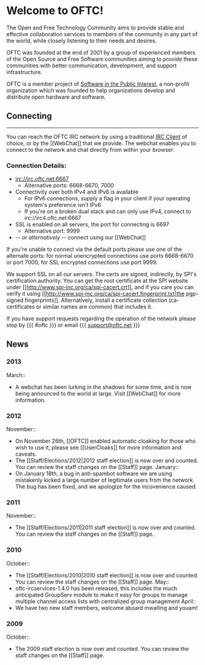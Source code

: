 # Welcome to OFTC! #

The Open and Free Technology Community aims to provide stable and effective collaboration services to members of the community in any part of the world, while closely listening to their needs and desires.

OFTC was founded at the end of 2001 by a group of experienced members of the Open Source and Free Software communities aiming to provide these communities with better communication, development, and support infrastructure.

OFTC is a member project of [Software in the Public Interest](http://www.spi-inc.org/), a non-profit organization which was founded to help organizations develop and distribute open hardware and software.

## Connecting ##
***

You can reach the OFTC IRC network by using a traditional [IRC Client](http://en.wikipedia.org/wiki/List_of_IRC_clients) of choice, or by the [[WebChat]] that we provide. The webchat enables you to connect to the network and chat directly from within your browser.

### Connection Details: ###
* <a href="irc://irc.oftc.net:6667">irc://irc.oftc.net:6667</a>
    * Alternative ports: 6668-6670, 7000
* Connectivity over both IPv4 and IPv6 is available
    * For IPv6 connections, supply a flag in your client if your operating system's preference isn't IPv6
    * If you're on a broken dual stack and can only use IPv4, connect to irc://irc4.oftc.net:6667
* SSL is enabled on all servers, the port for connecting is 6697
    * Alternative port: 9999
 * *-- or alternatively --* connect using our [[WebChat]]


If you're unable to connect via the default ports please use one of the alternate ports: for normal unencrypted connections use ports 6668-6670 or port 7000, for SSL encrypted connections use port 9999.

We support SSL on all our servers.  The certs are signed, indirectly, by SPI's certification authority.  You can get the root certificate at the SPI website under [[http://www.spi-inc.org/ca/spi-cacert.crt]], and if you care you can verify it using [[http://www.spi-inc.org/ca/spi-cacert.fingerprint.txt|the pgp-signed fingerprints]]. Alternatively, install a certificate collection (ca-certificates or similar names are common) that includes it.

If you have support requests regarding the operation of the network please stop by {{{ #oftc }}} or email {{{ support@oftc.net }}}

## News ##
### 2013 ###
 March::
  * A webchat has been lurking in the shadows for some time, and is now being announced to the world at large. Visit [[WebChat]] for more information.
### 2012 ###
 November::
  * On November 26th, [[OFTC]] enabled automatic cloaking for those who wish to use it, please see [[UserCloaks]] for more information and caveats.
  * The [[Staff/Elections/2012|2012 staff election]] is now over and counted. You can review the staff changes on the [[Staff]] page.
 January::
  * On January 18th, a bug in anti-spambot software we are using mistakenly kicked a large number of legitimate users from the network. The bug has been fixed, and we apologize for the incovenience caused.
### 2011 ###
 November::
  * The [[Staff/Elections/2011|2011 staff election]] is now over and counted. You can review the staff changes on the [[Staff]] page.
### 2010 ###
 October::
  * The [[Staff/Elections/2010|2010 staff election]] is now over and counted. You can review the staff changes on the [[Staff]] page.
 May::
  * oftc-ircservices-1.4.0 has been released, this includes the much anticipated GroupServ module to make it easy for groups to manage multiple channel access lists with centralized group management
 April::
  * We have two new staff members, welcome aboard mwalling and youam!
### 2009 ###
 October::
  * The 2009 staff election is now over and counted. You can review the staff changes on the [[Staff]] page.

